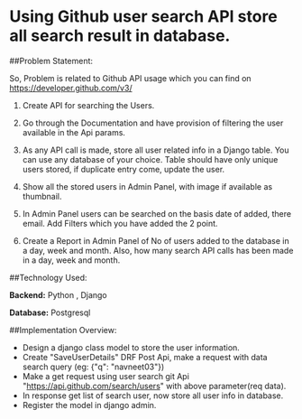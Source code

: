# Using Github user search API store all search result in database.

##Problem Statement:

  So, Problem is related to Github API usage which you can find on https://developer.github.com/v3/

1. Create API for searching the Users. 

2. Go through the Documentation and have provision of filtering the user available in the Api params.

3. As any API call is made, store all user related info in a Django table. You can use any database of your choice.
   Table should have only unique users stored, if duplicate entry come, update the user.

4. Show all the stored users in Admin Panel, with image if available as thumbnail.

5. In Admin Panel users can be searched on the basis date of added, there email. Add Filters which you have added the 2 point.

6. Create a Report in Admin Panel of No of users added to the database in a day, week and month. Also, how many search API calls has been made in a day, week and month.

##Technology Used:

 **Backend:** Python , Django

 **Database:** Postgresql

##Implementation Overview:
    
  * Design a django class model to store the user information. 
  * Create "SaveUserDetails" DRF Post Api, make a request with data search query (eg: {"q": "navneet03"})
  * Make a get request using user search git Api "https://api.github.com/search/users" with above parameter(req data).
  * In response get list of search user, now store all user info in database.
  * Register the model in django admin.
  
